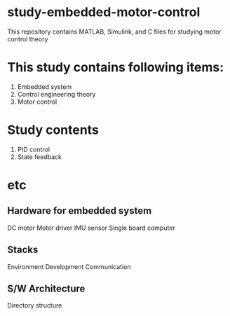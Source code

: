 # study-embedded-motor-control
This repository contains MATLAB, Simulink, and C files for studying motor control theory

# This study contains following items:
1. Embedded system
2. Control engineering theory
3. Motor control

# Study contents
1. PID control
2. State feedback

# etc
## Hardware for embedded system
DC motor
Motor driver
IMU sensor
Single board computer

## Stacks
Environment
Development
Communication

## S/W Architecture
Directory structure
